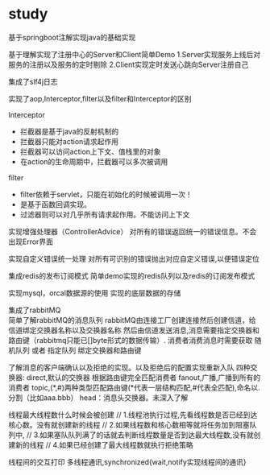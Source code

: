 # study
基于springboot注解实现java的基础实现

基于理解实现了注册中心的Server和Client简单Demo
1.Server实现服务上线后对服务的注册以及服务的定时剔除
2.Client实现定时发送心跳向Server注册自己

集成了slf4j日志

实现了aop,Interceptor,filter以及filter和Interceptor的区别

Interceptor
 * 拦截器是基于java的反射机制的
 * 拦截器只能对action请求起作用
 * 拦截器可以访问action上下文、值栈里的对象
 * 在action的生命周期中，拦截器可以多次被调用
 
filter
 * filter依赖于servlet，只能在初始化的时候被调用一次！
 * 是基于函数回调实现。
 * 过滤器则可以对几乎所有请求起作用。不能访问上下文
 
实现增强处理器（ControllerAdvice）
对所有的错误返回统一的错误信息。不会出现Error界面 

实现自定义错误统一处理
对所有可识别的错误抛出对应自定义错误,以便错误定位

集成redis的发布订阅模式
简单demo实现的redis队列以及redis的订阅发布模式

实现mysql，orcal数据源的使用
实现的底层数据的存储

集成了rabbitMQ  
简单了解rabbitMQ的消息队列
rabbitMQ由连接工厂创建连接然后创建信道，给信道绑定交换器名称以及交换器名称
然后由信道发送消息,消息需要指定交换器和路由键（rabbitmq只能已[]byte形式的数据传输）.
消费者消费消息时需要获取 随机队列 或者 指定队列 绑定交换器和路由键

了解消息的客户端确认以及拒绝的实现。以及拒绝后的配置实现重新入队
四种交换器:
direct,默认的交换器  根据路由键完全匹配消费者
fanout,广播,广播到所有的消费者
topic,(*,#)两种类型匹配路由键(*代表一层结构匹配,#代表全匹配),命名以.分割（比如aaa.bbb）
head：消息头交换器。未深入了解

线程最大线程数什么时候会被创建
// 1.线程池执行过程,先看线程数是否已经到达核心数。没有就创建新的线程
// 2.如果线程数和核心数相等就将任务加到阻塞队列中,
// 3.如果塞队队列满了的话就去判断线程数量是否到达最大线程数,没有就创建新的线程
// 4.如果已经创建了最大线程数就执行拒绝策略

线程间的交互打印
多线程通讯,synchronized{wait,notify实现线程间的通讯}